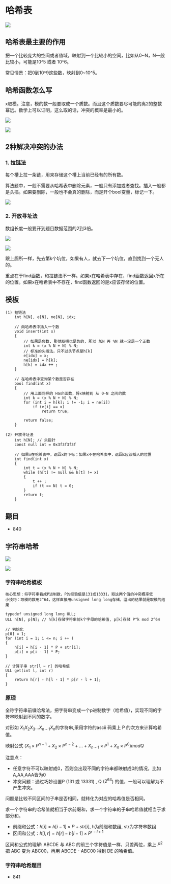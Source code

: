 # 哈希表

![](imgs/1.png)

## 哈希表最主要的作用

把一个比较庞大的空间或者值域，映射到一个比较小的空间，比如从0~N，N一般比较小，可能是10^5 或者 10^6。

常见情景：把0到10^9这些数，映射到0~10^5。

## 哈希函数怎么写

x取模。注意，模的数一般要取成一个质数。而且这个质数要尽可能的离2的整数幂远。数学上可以证明，这么取的话，冲突的概率是最小的。

![](imgs/2.png)

![](imgs/3.png)

## 2种解决冲突的办法

### 1. 拉链法

每个槽上拉一条链，用来存储这个槽上当前已经有的所有数。

算法题中，一般不需要从哈希表中删除元素，一般只有添加或者查找。插入一般都是头插。如果要删除，一般也不会真的删除，而是开个bool变量，标记一下。

![](imgs/4.png)

### 2. 开放寻址法

数组长度一般要开到题目数据范围的2到3倍。

![](imgs/5.png)

![](imgs/6.png)

跟上厕所一样，先去第k个坑位，如果有人，就去下一个坑位，直到找到一个无人的。

重点在于find函数，和拉链法不一样。如果x在哈希表中存在，find函数返回x所在的位置。如果x在哈希表中不存在，find函数返回的是x应该存储的位置。

## 模板

```
(1) 拉链法
    int h[N], e[N], ne[N], idx;

    // 向哈希表中插入一个数
    void insert(int x)
    {
        // 如果是负数, 那他取模也是负的, 所以 加N 再 %N 就一定是一个正数
        int k = (x % N + N) % N;
        // 标准的头插法，只不过头节点是h[k]
        e[idx] = x;
        ne[idx] = h[k];
        h[k] = idx ++ ;
    }

    // 在哈希表中查询某个数是否存在
    bool find(int x)
    {
        // 用上面同样的 Hash函数，将x映射到 从 0-N 之间的数
        int k = (x % N + N) % N;
        for (int i = h[k]; i != -1; i = ne[i])
            if (e[i] == x)
                return true;

        return false;
    }

(2) 开放寻址法
    int h[N]; // 头指针
    const null int = 0x3f3f3f3f

    // 如果x在哈希表中，返回x的下标；如果x不在哈希表中，返回x应该插入的位置
    int find(int x)
    {
        int t = (x % N + N) % N;
        while (h[t] != null && h[t] != x)
        {
            t ++ ;
            if (t == N) t = 0;
        }
        return t;
    }
```

## 题目

- 840

## 字符串哈希

![](imgs/7.png)

![](imgs/8.png)

### 字符串哈希模板

```
核心思想：将字符串看成P进制数，P的经验值是131或13331，取这两个值的冲突概率低
小技巧：取模的数用2^64，这样直接用unsigned long long存储，溢出的结果就是取模的结果

typedef unsigned long long ULL;
ULL h[N], p[N]; // h[k]存储字符串前k个字母的哈希值, p[k]存储 P^k mod 2^64

// 初始化
p[0] = 1;
for (int i = 1; i <= n; i ++ )
{
    h[i] = h[i - 1] * P + str[i];
    p[i] = p[i - 1] * P;
}

// 计算子串 str[l ~ r] 的哈希值
ULL get(int l, int r)
{
    return h[r] - h[l - 1] * p[r - l + 1];
}
```

### 原理

全称字符串前缀哈希法，把字符串变成一个p进制数字（哈希值），实现不同的字符串映射到不同的数字。

对形如 $X_1X_2X_3...X_{n-1}X_n$的字符串,采用字符的ascii 码乘上 P 的次方来计算哈希值。

映射公式 $(X_1 \times P^{n-1}+X_2 \times P^{n-2}+...+X_{n-1} \times P^{1}+X_n \times P^0) mod Q$

注意点：

- 任意字符不可以映射成0，否则会出现不同的字符串都映射成0的情况，比如A,AA,AAA皆为0
- 冲突问题：通过巧妙设置P (131 或 13331) , Q ($2^{64}$)
  的值，一般可以理解为不产生冲突。

问题是比较不同区间的子串是否相同，就转化为对应的哈希值是否相同。

求一个字符串的哈希值就相当于求前缀和，求一个字符串的子串哈希值就相当于求部分和。

- 前缀和公式：$h[i]=h[i-1] \times P + str[i]$, h为前缀和数组, str为字符串数组
- 区间和公式：$h[l,r] = h[r] - h[l-1] \times P^{r-l+1}$

区间和公式的理解: ABCDE 与 ABC 的前三个字符值是一样，只差两位，乘上 $P^2$ 把 ABC 变为 ABC00，再用 ABCDE - ABC00 得到 DE 的哈希值。

### 字符串哈希题目

- 841
